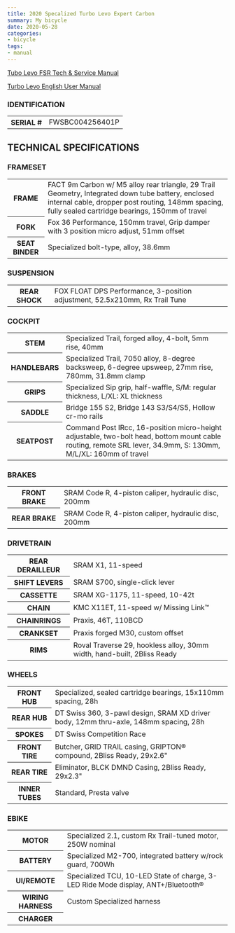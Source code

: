 ```yaml
---
title: 2020 Specalized Turbo Levo Expert Carbon
summary: My bicycle
date: 2020-05-28
categories:
- bicycle
tags:
- manual
---
```


<a href="https://mikejobrienmedia.s3-us-west-1.amazonaws.com/MY19TurboLevoFSR_Tech_Service_Workbook_Retailer.pdf">Tubo Levo FSR Tech & Service Manual</a>

<a href="https://mikejobrienmedia.s3-us-west-1.amazonaws.com/turbo_levo_user_manual_0000108696.pdf">Turbo Levo English User Manual</a>


<h3>IDENTIFICATION</h3>
<table>
  <tr>
    <th>SERIAL #</th>
    <td>FWSBC004256401P</td>
  </tr>
</table>

<h2>TECHNICAL SPECIFICATIONS</H2>

<h3>FRAMESET</h3>
<table>
  <tr>
    <th>FRAME</th>
    <td>FACT 9m Carbon w/ M5 alloy rear triangle, 29 Trail Geometry, Integrated down tube battery, enclosed internal cable, dropper post routing, 148mm spacing, fully sealed cartridge bearings, 150mm of travel</td>
  </tr>
  <tr>
    <th>FORK</th>  
    <td>Fox 36 Performance, 150mm travel, Grip damper with 3 position micro adjust, 51mm offset</td>      
  </tr>  
  <tr>
    <th>SEAT BINDER</th>
    <td>Specialized bolt-type, alloy, 38.6mm</td>
  </tr>
</table>

<h3>SUSPENSION</h3>
<table>
  <tr>
    <th>REAR SHOCK</th>
    <td>FOX FLOAT DPS Performance, 3-position adjustment, 52.5x210mm, Rx Trail Tune</td>
  </tr>
</table>

<h3>COCKPIT</h3>
<table>
  <tr>
    <th>STEM</th>
    <td>Specialized Trail, forged alloy, 4-bolt, 5mm rise, 40mm</td>
  </tr>
  <tr>
    <th>HANDLEBARS</th>  
    <td>Specialized Trail, 7050 alloy, 8-degree backsweep, 6-degree upsweep, 27mm rise, 780mm, 31.8mm clamp</td>      
  </tr>  
  <tr>
    <th>GRIPS</th>
    <td>Specialized Sip grip, half-waffle, S/M: regular thickness, L/XL: XL thickness</td>
  </tr>
  <tr>
    <th>SADDLE</th>
    <td>Bridge 155 S2, Bridge 143 S3/S4/S5, Hollow cr-mo rails</td>
  </tr>
  <tr>
    <th>SEATPOST</th>
    <td>Command Post IRcc, 16-position micro-height adjustable, two-bolt head, bottom mount cable routing, remote SRL lever, 34.9mm, S: 130mm, M/L/XL: 160mm of travel</td>
  </tr>
</table>

<h3>BRAKES</h3>
<table>
  <tr>
    <th>FRONT BRAKE</th>
    <td>SRAM Code R, 4-piston caliper, hydraulic disc, 200mm</td>
  </tr>
  <tr>
    <th>REAR BRAKE</th>  
    <td>SRAM Code R, 4-piston caliper, hydraulic disc, 200mm</td>      
  </tr>  
</table>

<h3>DRIVETRAIN</h3>
<table>
  <tr>
    <th>REAR DERAILLEUR</th>
    <td>SRAM X1, 11-speed</td>
  </tr>
  <tr>
    <th>SHIFT LEVERS</th>  
    <td>SRAM S700, single-click lever</td>      
  </tr>  
  <tr>
    <th>CASSETTE</th>
    <td>SRAM XG-1175, 11-speed, 10-42t</td>
  </tr>
  <tr>
    <th>CHAIN</th>
    <td>KMC X11ET, 11-speed w/ Missing Link™</td>
  </tr>
  <tr>
    <th>CHAINRINGS</th>  
    <td>Praxis, 46T, 110BCD</td>      
  </tr>  
  <tr>
    <th>CRANKSET</th>
    <td>Praxis forged M30, custom offset</td>
  </tr>
  <tr>
    <th>RIMS</th>  
    <td>Roval Traverse 29, hookless alloy, 30mm width, hand-built, 2Bliss Ready</td>      
  </tr>
</table>

<h3>WHEELS</h3>
<table>
  <tr>
    <th>FRONT HUB</th>
    <td>Specialized, sealed cartridge bearings, 15x110mm spacing, 28h</td>
  </tr>
  <tr>
    <th>REAR HUB</th>  
    <td>DT Swiss 360, 3-pawl design, SRAM XD driver body, 12mm thru-axle, 148mm spacing, 28h</td>      
  </tr>  
  <tr>
    <th>SPOKES</th>
    <td>DT Swiss Competition Race</td>
  </tr>
  <tr>
    <th>FRONT TIRE</th>
    <td>Butcher, GRID TRAIL casing, GRIPTON® compound, 2Bliss Ready, 29x2.6"</td>
  </tr>
  <tr>
    <th>REAR TIRE</th>  
    <td>Eliminator, BLCK DMND Casing, 2Bliss Ready, 29x2.3"</td>      
  </tr>  
  <tr>
    <th>INNER TUBES</th>
    <td>Standard, Presta valve</td>
  </tr>
</table>

<h3>EBIKE</h3>
<table>
  <tr>
    <th>MOTOR</th>
    <td>Specialized 2.1, custom Rx Trail-tuned motor, 250W nominal</td>
  </tr>
  <tr>
    <th>BATTERY</th>  
    <td>Specialized M2-700, integrated battery w/rock guard, 700Wh</td>      
  </tr>  
  <tr>
    <th>UI/REMOTE</th>
    <td>Specialized TCU, 10-LED State of charge, 3-LED Ride Mode display, ANT+/Bluetooth®</td>
  </tr>
  <tr>
    <th>WIRING HARNESS</th>  
    <td>Custom Specialized harness</td>      
  </tr>  
  <tr>
    <th>CHARGER</th>
    <td></td>
  </tr>
</table>